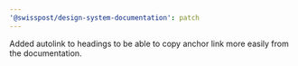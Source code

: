 ```yaml
---
'@swisspost/design-system-documentation': patch
---
```


Added autolink to headings to be able to copy anchor link more easily from the documentation.
